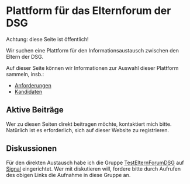 # Plattform für das Elternforum der DSG

Achtung: diese Seite ist öffentlich!

Wir suchen eine Plattform für den Informationsaustausch zwischen den Eltern der DSG.

Auf dieser Seite können wir Informationen zur Auswahl dieser Plattform sammeln, insb.:
- [Anforderungen](anforderungen.md)
- [Kandidaten](kandidaten.md)

## Aktive Beiträge

Wer zu diesen Seiten direkt beitragen möchte, kontaktiert mich bitte. Natürlich ist es erforderlich, sich auf dieser Website zu registrieren.

## Diskussionen

Für den direkten Austausch habe ich die Gruppe [TestElternForumDSG](https://signal.group/#CjQKIKIKvD2l7q12mldEXLCM-IiU9tgSuFJfXXq9K5aAH_-REhCzx-cL385v4D27bawUAJe_) auf [Signal](https://signal.org/en/) eingerichtet. Wer mit diskutieren will, fordere bitte durch Aufrufen des obigen Links die Aufnahme in diese Gruppe an.

